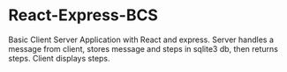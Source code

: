 # React-Express-BCS
Basic Client Server Application with React and express. Server handles a message from client, stores message and steps in sqlite3 db, then returns steps. Client displays steps. 
